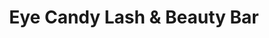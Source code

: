 ---
title: "Eye Candy Lash & Beauty Bar"
url: /laks-jackson/eye-candy-lash-and-beauty-bar/
shop: beauty
---